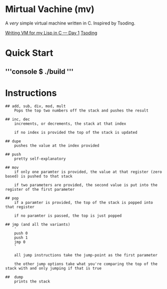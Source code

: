 # Mirtual Vachine (mv)
A *very* simple virtual machine written in C. Inspired by Tsoding.

[Writing VM for my Lisp in C — Day 1](https://www.youtube.com/watch?v=0irYsCYuZws&list=PLpM-Dvs8t0VY73ytTCQqgvgCWttV3m8LM) 
[Tsoding](https://www.youtube.com/@TsodingDaily)

# Quick Start
'''console
$ ./build <example program>
'''
----------
# Instructions

    ## add, sub, div, mod, mult 
        Pops the top two numbers off the stack and pushes the result

    ## inc, dec
        increments, or decrements, the stack at that index
        
        if no index is provided the top of the stack is updated
    
    ## dupe
        pushes the value at the index provided

    ## push
        pretty self-explanatory

    ## mov
        if only one paramter is provided, the value at that register (zero based) is pushed to that stack
        
        if two parameters are provided, the second value is put into the register of the first parameter

    ## pop
        if a paramter is provided, the top of the stack is popped into that register
        
        if no paramter is passed, the top is just popped

    ## jmp (and all the variants)
        '
        push 0
        push 1
        jmp 0
        ' 

        all jump instructions take the jump-point as the first parameter

        the other jump options take what you're comparing the top of the stack with and only jumping if that is true

    ##  dump
        prints the stack
